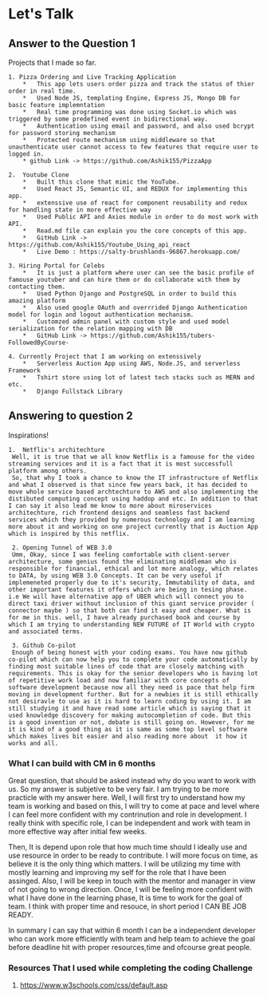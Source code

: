 <h1> Let's Talk </h1>

<h2> Answer to the Question 1 </h2>

Projects that I made so far.

    1. Pizza Ordering and Live Tracking Application 
        *   This app lets users order pizza and track the status of thier order in real time.
        *   Used Node JS, templating Engine, Express JS, Mongo DB for basic feature implemntation
        *   Real time programming was done using Socket.io which was triggered by some predefined event in bidirectional way.
        *   Authentication using email and password, and also used bcrypt for password storing mechanism
        *   Protected route mechanism using middleware so that unauthenticate user cannot access to few features that require user to logged in. 
        * github Link -> https://github.com/Ashik155/PizzaApp

    2.  Youtube Clone
        *   Built this clone that mimic the YouTube.
        *   Used React JS, Semantic UI, and REDUX for implementing this app.
        *   extenssive use of react for component reusability and redux for handling state in more effective way 
        *   Used Public API and Axios module in order to do most work with API. 
        *   Read.md file can explain you the core concepts of this app.
        *   GitHub Link -> https://github.com/Ashik155/Youtube_Using_api_react
        *   Live Demo : https://salty-brushlands-96867.herokuapp.com/
    
    3. Hiring Portal for Celebs
        *   It is just a platform where user can see the basic profile of famouse youtuber and can hire them or do collaborate with them by contacting them.
        *   Used Python Django and PostgreSQL in order to build this amazing platform
        *   Also used google OAuth and overrrided Django Authentication model for login and logout authentication mechanism.
        *   Customzed admin panel with custom style and used model serialization for the relation mapping with DB
        *   GitHub Link -> https://github.com/Ashik155/tubers-FollowedByCourse-
    
    4. Currently Project that I am working on extenssively 
        *   Serverless Auction App using AWS, Node.JS, and serverless Framework
        *   Tshirt store using lot of latest tech stacks such as MERN and etc.
        *   Django Fullstack Library 

<h2> Answering to question  2 </h2>

Inspirations!

    1.  Netflix's architechture 
     Well, it is true that we all know Netflix is a famouse for the video streaming services and it is a fact that it is most successfull platform among others.
     So, that why I took a chance to know the IT infrastructure of Netflix and what I observed is that since few years back, it has decided to move whole service based archtechture to AWS and also implementing the distibuted computing concept using haddop and etc. In addition to that I can say it also lead me know to more about miroservices architechture, rich frontend designs and seamless fast backend services which they provided by numerous technology and I am learning more about it and working on one project currently that is Auction App which is inspired by this netflix. 

     2. Opening Tunnel of WEB 3.0 
     Umm, Okay, since I was feeling comfortable with client-server architecture, some genius found the eliminating middleman who is responsible for financial, ethical and lot more analogy, which relates to DATA, by using WEB 3.0 Concepts. It can be very useful if implemeneted properly due to it's security, Immutability of data, and other important features it offers which are being in tesing phase. i.e We will have alternative app of UBER which will connect you to direct taxi driver without inclusion of this giant service provider ( connector maybe ) so that both can find it easy and cheaper. What is for me in this. well, I have already purchased book and course by which I am trying to understanding NEW FUTURE of IT World with crypto and associated terms.

     3. Github Co-pilot 
     Enough of being honest with your coding exams. You have now github co-pilot which can now help you to complete your code automatically by finding most suitable lines of code that are closely matching with requirements. This is okay for the senior developers who is having lot of repetitive work load and now familiar with core concepts of software development because now all they need is pace that help firm moving in development further. But for a newbies it is still ethically not desiravle to use as it is hard to learn coding by using it. I am still studying it and have read some article which is saying that it used knowledge discovery for making autocompletion of code. But this is a good invention or not, debate is still going on. However, for me it is kind of a good thing as it is same as some top level software which makes lives bit easier and also reading more about  it how it works and all.


<h3> What I can build with CM in 6 months  </h3>

   Great question, that should be asked instead why do you want to work with us. So my answer is subjetive to be very fair. I am trying to be more practicle with my answer here. Well, I will first try to understand how my team is working and based on this, I will try to come at pace and level where I can feel more confident with my contrinution and role in development. I really think with specific role, I can be independent and work with team in more effective way after initial few weeks.

   Then, It is depend upon role that how much time should I ideally use and use resource in order to be ready to contribute. I will more focus on time, as  believe it is the only thing which matters. I will be utilizing my time with mostly learning and improving my self for the role that I have been assinged. Also, I will be keep in touch with the mentor and manager in view of not going to wrong direction. Once, I will be feeling more confident with what I have done in the learning phase, It is time to work for the goal of team. I think with proper time and resouce, in short period I CAN BE JOB READY.

   In summary I can say that within 6 month I can be a independent developer who can work more efficiently with team and help team to achieve the goal before deadline hit with proper resources,time and ofcourse great people.  



<h3 > Resources That I used while completing the coding Challenge </h3>

1. https://www.w3schools.com/css/default.asp

